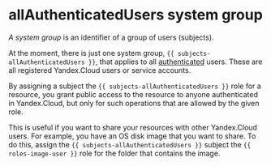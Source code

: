 # allAuthenticatedUsers system group

_A system group_ is an identifier of a group of users (subjects).

At the moment, there is just one system group, `{{ subjects-allAuthenticatedUsers }}`, that applies to all [authenticated](../authorization/) users. These are all registered Yandex.Cloud users or service accounts.

By assigning a subject the `{{ subjects-allAuthenticatedUsers }}` role for a resource, you grant public access to the resource to anyone authenticated in Yandex.Cloud, but only for such operations that are allowed by the given role.

This is useful if you want to share your resources with other Yandex.Cloud users. For example, you have an OS disk image that you want to share. To do this, assign the `{{ subjects-allAuthenticatedUsers }}` subject the `{{ roles-image-user }}` role for the folder that contains the image.

